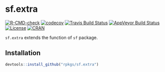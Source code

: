 # sf.extra  

<!-- badges: start -->
[![R-CMD-check](https://github.com/rpkgs/sf.extra/workflows/R-CMD-check/badge.svg)](https://github.com/rpkgs/sf.extra/actions)
[![codecov](https://codecov.io/gh/rpkgs/sf.extra/branch/master/graph/badge.svg)](https://codecov.io/gh/rpkgs/sf.extra)
[![Travis Build Status](https://travis-ci.org/rpkgs/sf.extra.svg?branch=master)](https://travis-ci.org/rpkgs/sf.extra)
[![AppVeyor Build
Status](https://ci.appveyor.com/api/projects/status/github/rpkgs/sf.extra?branch=master&svg=true)](https://ci.appveyor.com/project/rpkgs/sf.extra)
[![License](http://img.shields.io/badge/license-GPL%20%28%3E=%203%29-brightgreen.svg?style=flat)](http://www.gnu.org/licenses/gpl-2.0.html)
[![CRAN](http://www.r-pkg.org/badges/version/sf.extra)](https://cran.r-project.org/package=sf.extra)
<!-- badges: end -->

`sf.extra` extends the function of `sf` package.

## Installation
``` r
devtools::install_github("rpkgs/sf.extra")
```
